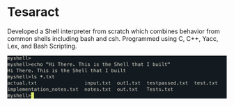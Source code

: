# Tesaract
Developed a Shell interpreter from scratch which combines behavior from common shells including bash and csh. 
Programmed using C, C++, Yacc, Lex, and Bash Scripting.

![Image of my Shell](my_shell.png?raw=true "Title")
